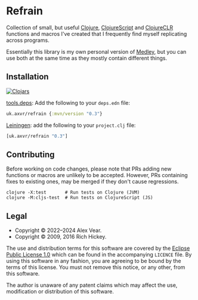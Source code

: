 # Refrain

Collection of small, but useful [Clojure][], [ClojureScript][] and
[ClojureCLR][] functions and macros I've created that I frequently find myself
replicating across programs.

Essentially this library is my own personal version of [Medley](), but you can
use both at the same time as they mostly contain different things.

[Clojure]: https://clojure.org
[ClojureScript]: https://clojurescript.org
[ClojureCLR]: https://clojure.org/about/clojureclr
[Medley]: https://github.com/weavejester/medley


## Installation

[![Clojars](https://img.shields.io/clojars/v/uk.axvr/refrain.svg)](https://clojars.org/uk.axvr/refrain)

[tools.deps][]: Add the following to your `deps.edn` file:

```clojure
uk.axvr/refrain {:mvn/version "0.3"}
```

[Leiningen][]: add the following to your `project.clj` file:

```clojure
[uk.axvr/refrain "0.3"]
```

[tools.deps]: https://clojure.org/reference/deps_and_cli
[Leiningen]: https://leiningen.org


## Contributing

Before working on code changes, please note that PRs adding new functions or
macros are unlikely to be accepted.  However, PRs containing fixes to existing
ones, may be merged if they don't cause regressions.

```shell
clojure -X:test       # Run tests on Clojure (JVM)
clojure -M:cljs-test  # Run tests on ClojureScript (JS)
```


## Legal

- Copyright © 2022–2024 Alex Vear.
- Copyright © 2009, 2016 Rich Hickey.

The use and distribution terms for this software are covered by the
[Eclipse Public License 1.0](https://www.eclipse.org/legal/epl-v10.html)
which can be found in the accompanying `LICENCE` file.  By using this software
in any fashion, you are agreeing to be bound by the terms of this license.  You
must not remove this notice, or any other, from this software.

The author is unaware of any patent claims which may affect the use,
modification or distribution of this software.
